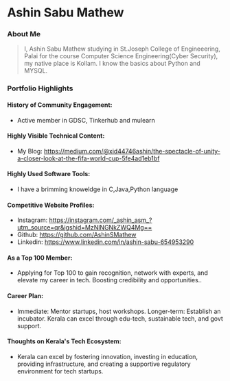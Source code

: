 # Ashin Sabu Mathew

### About Me

> I, Ashin Sabu Mathew studying in St.Joseph College of Engineeering, Palai for the course Computer Science Engineering(Cyber Security), my native place is Kollam. I know the basics about Python and MYSQL.
 

### Portfolio Highlights

#### History of Community Engagement:

- Active member in GDSC, Tinkerhub and mulearn

#### Highly Visible Technical Content:

- My Blog: https://medium.com/@xid44746ashin/the-spectacle-of-unity-a-closer-look-at-the-fifa-world-cup-5fe4ad1eb1bf

#### Highly Used Software Tools:

- I have a brimming knoweldge in C,Java,Python language

#### Competitive Website Profiles:

- Instagram: https://instagram.com/_ashin_asm_?utm_source=qr&igshid=MzNlNGNkZWQ4Mg==
- Github: https://github.com/AshinSMathew
- Linkedin: https://www.linkedin.com/in/ashin-sabu-654953290

#### As a Top 100 Member:

- Applying for Top 100 to gain recognition, network with experts, and elevate my career in tech. Boosting credibility and opportunities..

#### Career Plan:

- Immediate: Mentor startups, host workshops. Longer-term: Establish an incubator. Kerala can excel through edu-tech, sustainable tech, and govt support.

#### Thoughts on Kerala's Tech Ecosystem:

- Kerala can excel by fostering innovation, investing in education, providing infrastructure, and creating a supportive regulatory environment for tech startups.
